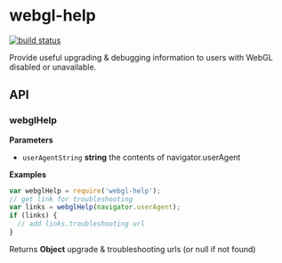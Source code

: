 # webgl-help

[![build status](https://secure.travis-ci.org/mapbox/webgl-help.svg)](http://travis-ci.org/mapbox/webgl-help)

Provide useful upgrading & debugging information to users with WebGL
disabled or unavailable.

## API

### webglHelp

**Parameters**

-   `userAgentString` **string** the contents of navigator.userAgent

**Examples**

```javascript
var webglHelp = require('webgl-help');
// get link for troubleshooting
var links = webglHelp(navigator.userAgent);
if (links) {
  // add links.troubleshooting url
}
```

Returns **Object** upgrade & troubleshooting urls (or null if not found)
